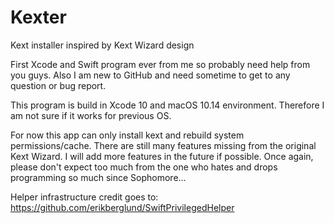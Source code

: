 # Kexter
Kext installer inspired by Kext Wizard design

First Xcode and Swift program ever from me so probably need help from you guys. Also I am new to GitHub and need sometime to get to any question or bug report.

This program is build in Xcode 10 and macOS 10.14 environment. Therefore I am not sure if it works for previous OS.

For now this app can only install kext and rebuild system permissions/cache. There are still many features missing from the original Kext Wizard. I will add more features in the future if possible. Once again, please don't expect too much from the one who hates and drops programming so much since Sophomore...

Helper infrastructure credit goes to: https://github.com/erikberglund/SwiftPrivilegedHelper
